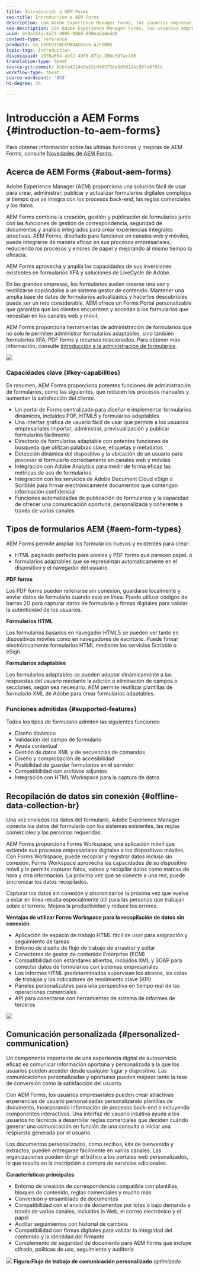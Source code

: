 ```yaml
---
title: Introducción a AEM Forms
seo-title: Introducción a AEM Forms
description: Con Adobe Experience Manager Forms, los usuarios empresariales pueden integrar formularios atractivos, adaptables y adaptables en sitios web y móviles, lo que simplifica el proceso de inscripción digital y aumenta las tasas de conversión de los clientes.
seo-description: Con Adobe Experience Manager Forms, los usuarios empresariales pueden integrar formularios atractivos, adaptables y adaptables en sitios web y móviles, lo que simplifica el proceso de inscripción digital y aumenta las tasas de conversión de los clientes.
uuid: 9e9a164a-4a74-4096-98b8-800ea610edd8
content-type: reference
products: SG_EXPERIENCEMANAGER/6.4/FORMS
topic-tags: introduction
discoiquuid: a976a854-4bf2-49f8-871e-28bc597ac496
translation-type: tm+mt
source-git-commit: 8cbfa421443e62c0483756e9d5812bc987a9f91d
workflow-type: tm+mt
source-wordcount: '943'
ht-degree: 3%

---
```



# Introducción a AEM Forms {#introduction-to-aem-forms}

Para obtener información sobre las últimas funciones y mejoras de AEM Forms, consulte [Novedades de AEM Forms](/help/forms/using/whats-new.md).

## Acerca de AEM Forms {#about-aem-forms}

Adobe Experience Manager (AEM) proporciona una solución fácil de usar para crear, administrar, publicar y actualizar formularios digitales complejos al tiempo que se integra con los procesos back-end, las reglas comerciales y los datos.

AEM Forms combina la creación, gestión y publicación de formularios junto con las funciones de gestión de correspondencia, seguridad de documentos y análisis integrados para crear experiencias integrales atractivas. AEM Forms, diseñado para funcionar en canales web y móviles, puede integrarse de manera eficaz en sus procesos empresariales, reduciendo los procesos y errores de papel y mejorando al mismo tiempo la eficacia.

AEM Forms aprovecha y amplía las capacidades de sus inversiones existentes en formularios XFA y soluciones de LiveCycle de Adobe.

En las grandes empresas, los formularios suelen crearse una vez y reutilizarse copiándolos a un sistema gestor de contenido. Mantener una amplia base de datos de formularios actualizados y hacerlos descubribles puede ser un reto considerable. AEM ofrece un Forms Portal personalizable que garantiza que los clientes encuentren y accedan a los formularios que necesitan en los canales web y móvil.

AEM Forms proporciona herramientas de administración de formularios que no solo le permiten administrar formularios adaptables, sino también formularios XFA, PDF forms y recursos relacionados. Para obtener más información, consulte [Introducción a la administración de formularios](/help/forms/using/introduction-managing-forms.md).

![](do-not-localize/4th-draft.gif)

### Capacidades clave {#key-capabilities}

En resumen, AEM Forms proporciona potentes funciones de administración de formularios, como las siguientes, que reducen los procesos manuales y aumentan la satisfacción del cliente.

* Un portal de Forms centralizado para diseñar e implementar formularios dinámicos, incluidos PDF, HTML5 y formularios adaptables
* Una interfaz gráfica de usuario fácil de usar que permite a los usuarios empresariales importar, administrar, previsualización y publicar formularios fácilmente
* Directorio de formularios adaptable con potentes funciones de búsqueda que utilizan palabras clave, etiquetas y metadatos
* Detección dinámica del dispositivo y la ubicación de un usuario para procesar el formulario correctamente en canales web y móviles
* Integración con Adobe Analytics para medir de forma eficaz las métricas de uso de formularios
* Integración con los servicios de Adobe Document Cloud eSign o Scribble para firmar electrónicamente documentos que contengan información confidencial
* Funciones automatizadas de publicación de formularios y la capacidad de ofrecer una comunicación oportuna, personalizada y coherente a través de varios canales

## Tipos de formularios AEM {#aem-form-types}

AEM Forms permite ampliar los formularios nuevos y existentes para crear:

* HTML paginado perfecto para píxeles y PDF forms que parecen papel, o
* formularios adaptables que se representan automáticamente en el dispositivo y el navegador del usuario.

**PDF forms**

Los PDF forms pueden rellenarse sin conexión, guardarse localmente y enviar datos de formulario cuando esté en línea. Puede utilizar códigos de barras 2D para capturar datos de formulario y firmas digitales para validar la autenticidad de los usuarios.

**Formularios HTML**

Los formularios basados en navegador HTML5 se pueden ver tanto en dispositivos móviles como en navegadores de escritorio. Puede firmar electrónicamente formularios HTML mediante los servicios Scribble o eSign.

**Formularios adaptables**

Los formularios adaptables se pueden adaptar dinámicamente a las respuestas del usuario mediante la adición o eliminación de campos o secciones, según sea necesario. AEM permite reutilizar plantillas de formulario XML de Adobe para crear formularios adaptables.

### Funciones admitidas {#supported-features}

Todos los tipos de formulario admiten las siguientes funciones:

* Diseño dinámico
* Validación del campo de formulario
* Ayuda contextual
* Gestión de datos XML y de secuencias de comandos
* Diseño y comprobación de accesibilidad
* Posibilidad de guardar formularios en el servidor
* Compatibilidad con archivos adjuntos
* Integración con HTML Workspace para la captura de datos

## Recopilación de datos sin conexión {#offline-data-collection-br}

Una vez enviados los datos del formulario, Adobe Experience Manager conecta los datos del formulario con los sistemas existentes, las reglas comerciales y las personas requeridas.

AEM Forms proporciona Forms Workspace, una aplicación móvil que extiende sus procesos empresariales digitales a los dispositivos móviles. Con Forms Workspace, puede recopilar y registrar datos incluso sin conexión. Forms Workspace aprovecha las capacidades de su dispositivo móvil y le permite capturar fotos, vídeos y recopilar datos como marcas de hora y otra información. La próxima vez que se conecte a una red, puede sincronizar los datos recopilados.

Capturar los datos sin conexión y sincronizarlos la próxima vez que vuelva a estar en línea resulta especialmente útil para las personas que trabajan sobre el terreno. Mejora la productividad y reduce los errores.

**Ventajas de utilizar Forms Workspace para la recopilación de datos sin conexión**

* Aplicación de espacio de trabajo HTML fácil de usar para asignación y seguimiento de tareas
* Entorno de diseño de flujo de trabajo de arrastrar y soltar
* Conectores de gestor de contenido Enterprise (ECM)
* Compatibilidad con estándares abiertos, incluidos XML y SOAP para conectar datos de formularios con sistemas empresariales
* Los informes HTML predeterminados supervisan los atrasos, las colas de trabajos y los indicadores de rendimiento clave (KPI)
* Paneles personalizables para una perspectiva en tiempo real de las operaciones comerciales
* API para conectarse con herramientas de sistema de informes de terceros

![](do-not-localize/3rd-draft.gif)

## Comunicación personalizada {#personalized-communication}

Un componente importante de una experiencia digital de autoservicio eficaz es comunicar información oportuna y personalizada a la que los usuarios pueden acceder desde cualquier lugar y dispositivo. Las comunicaciones personalizadas y oportunas pueden mejorar tanto la tasa de conversión como la satisfacción del usuario.

Con AEM Forms, los usuarios empresariales pueden crear atractivas experiencias de usuario personalizadas personalizando plantillas de documento, incorporando información de procesos back-end e incluyendo componentes interactivos. Una interfaz de usuario intuitiva ayuda a los usuarios no técnicos a desarrollar reglas comerciales que deciden cuándo generar una comunicación en función de una consulta o iniciar una respuesta generada por el usuario.

Los documentos personalizados, como recibos, kits de bienvenida y extractos, pueden entregarse fácilmente en varios canales. Las organizaciones pueden dirigir el tráfico a los portales web personalizados, lo que resulta en la inscripción o compra de servicios adicionales.

**Características principales**

* Entorno de creación de correspondencia compatible con plantillas, bloques de contenido, reglas comerciales y mucho más
* Conversión y ensamblado de documentos
* Compatibilidad con el envío de documentos por lotes o bajo demanda a través de varios canales, incluidos la Web, el correo electrónico y el papel
* Auditar seguimientos con historial de cambios
* Compatibilidad con firmas digitales para validar la integridad del contenido y la identidad del firmante
* Complemento de seguridad de documento para AEM Forms que incluye cifrado, políticas de uso, seguimiento y auditoría

![](do-not-localize/layout-02.png)
**Figura:Flujo de trabajo de comunicación personalizado** *optimizado*

